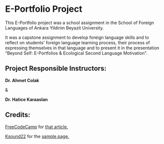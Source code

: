 # E-Portfolio Project
This E-Portfolio project was a school assignment in the School of Foreign Languages of Ankara Yildirim Beyazit University. 

It was a capstone assignment to develop foreign language skills and to reflect on students' foreign language learning process, their process of expressing themselves in that language 
and to present it in the presentation “Beyond Self: E-Portfolios & Ecological Second Language Motivation”. 

## Project Responsible Instructors: 
**Dr. Ahmet Colak** 

& 

**Dr. Hatice Karaaslan**

## Credits:

[FreeCodeCamp](https://www.freecodecamp.org/) for [that article.](https://www.freecodecamp.org/news/how-to-build-a-developer-portfolio-website/)

[Ksound22](https://github.com/Ksound22) for the [sample page.](https://github.com/Ksound22/developer-portfolio)
